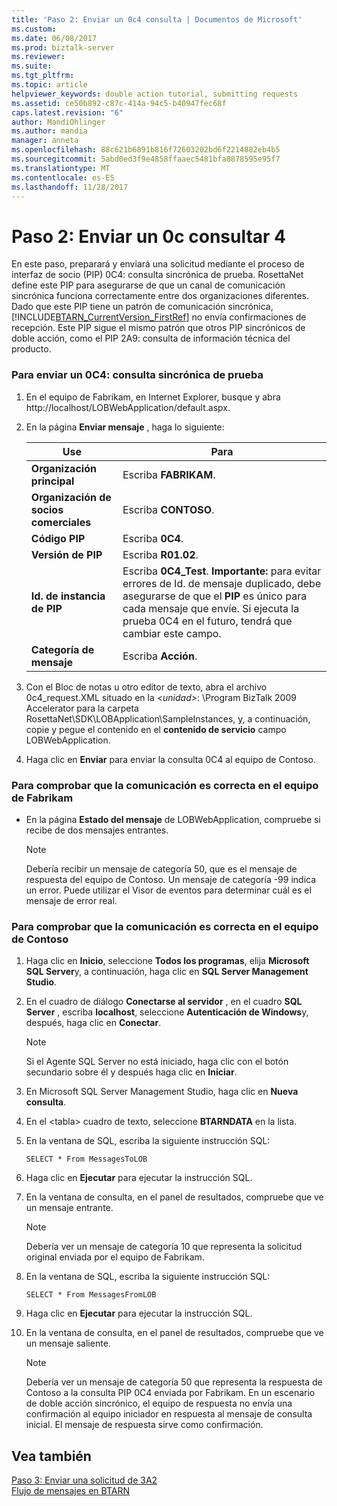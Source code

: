 ```yaml
---
title: 'Paso 2: Enviar un 0c4 consulta | Documentos de Microsoft'
ms.custom: 
ms.date: 06/08/2017
ms.prod: biztalk-server
ms.reviewer: 
ms.suite: 
ms.tgt_pltfrm: 
ms.topic: article
helpviewer_keywords: double action tutorial, submitting requests
ms.assetid: ce50b892-c87c-414a-94c5-b40947fec68f
caps.latest.revision: "6"
author: MandiOhlinger
ms.author: mandia
manager: anneta
ms.openlocfilehash: 88c621b6891b816f72603202bd6f2214882eb4b5
ms.sourcegitcommit: 5abd0ed3f9e4858ffaaec5481bfa8878595e95f7
ms.translationtype: MT
ms.contentlocale: es-ES
ms.lasthandoff: 11/28/2017
---
```

# <a name="step-2-submitting-a-0c4-query"></a>Paso 2: Enviar un 0c consultar 4
En este paso, preparará y enviará una solicitud mediante el proceso de interfaz de socio (PIP) 0C4: consulta sincrónica de prueba. RosettaNet define este PIP para asegurarse de que un canal de comunicación sincrónica funciona correctamente entre dos organizaciones diferentes. Dado que este PIP tiene un patrón de comunicación sincrónica, [!INCLUDE[BTARN_CurrentVersion_FirstRef](../../includes/btarn-currentversion-firstref-md.md)] no envía confirmaciones de recepción. Este PIP sigue el mismo patrón que otros PIP sincrónicos de doble acción, como el PIP 2A9: consulta de información técnica del producto.  
  
### <a name="to-submit-a-0c4---synchronous-test-query"></a>Para enviar un 0C4: consulta sincrónica de prueba  
  
1.  En el equipo de Fabrikam, en Internet Explorer, busque y abra http://localhost/LOBWebApplication/default.aspx.  
  
2.  En la página **Enviar mensaje** , haga lo siguiente:  
  
    |Use|Para|  
    |--------------|----------------|  
    |**Organización principal**|Escriba **FABRIKAM**.|  
    |**Organización de socios comerciales**|Escriba **CONTOSO**.|  
    |**Código PIP**|Escriba **0C4**.|  
    |**Versión de PIP**|Escriba **R01.02**.|  
    |**Id. de instancia de PIP**|Escriba **0C4_Test**. **Importante:** para evitar errores de Id. de mensaje duplicado, debe asegurarse de que el **PIP** es único para cada mensaje que envíe. Si ejecuta la prueba 0C4 en el futuro, tendrá que cambiar este campo.|  
    |**Categoría de mensaje**|Escriba **Acción**.|  
  
3.  Con el Bloc de notas u otro editor de texto, abra el archivo 0c4_request.XML situado en la  *\<unidad\>*: \Program BizTalk 2009 Accelerator para la carpeta RosettaNet\SDK\LOBApplication\SampleInstances, y, a continuación, copie y pegue el contenido en el **contenido de servicio** campo LOBWebApplication.  
  
4.  Haga clic en **Enviar** para enviar la consulta 0C4 al equipo de Contoso.  
  
### <a name="to-verify-successful-communication-on-the-fabrikam-computer"></a>Para comprobar que la comunicación es correcta en el equipo de Fabrikam  
  
-   En la página **Estado del mensaje** de LOBWebApplication, compruebe si recibe de dos mensajes entrantes.  
  
    > [!NOTE]
    >  Debería recibir un mensaje de categoría 50, que es el mensaje de respuesta del equipo de Contoso. Un mensaje de categoría -99 indica un error. Puede utilizar el Visor de eventos para determinar cuál es el mensaje de error real.  
  
### <a name="to-verify-successful-communication-on-the-contoso-computer"></a>Para comprobar que la comunicación es correcta en el equipo de Contoso  
  
1.  Haga clic en **Inicio**, seleccione **Todos los programas**, elija **Microsoft SQL Server**y, a continuación, haga clic en **SQL Server Management Studio**.  
  
2.  En el cuadro de diálogo **Conectarse al servidor** , en el cuadro **SQL Server** , escriba **localhost**, seleccione **Autenticación de Windows**y, después, haga clic en **Conectar**.  
  
    > [!NOTE]
    >  Si el Agente SQL Server no está iniciado, haga clic con el botón secundario sobre él y después haga clic en **Iniciar**.  
  
3.  En Microsoft SQL Server Management Studio, haga clic en **Nueva consulta**.  
  
4.  En el \<tabla\> cuadro de texto, seleccione **BTARNDATA** en la lista.  
  
5.  En la ventana de SQL, escriba la siguiente instrucción SQL:  
  
    ```  
    SELECT * From MessagesToLOB  
    ```  
  
6.  Haga clic en **Ejecutar** para ejecutar la instrucción SQL.  
  
7.  En la ventana de consulta, en el panel de resultados, compruebe que ve un mensaje entrante.  
  
    > [!NOTE]
    >  Debería ver un mensaje de categoría 10 que representa la solicitud original enviada por el equipo de Fabrikam.  
  
8.  En la ventana de SQL, escriba la siguiente instrucción SQL:  
  
    ```  
    SELECT * From MessagesFromLOB  
    ```  
  
9. Haga clic en **Ejecutar** para ejecutar la instrucción SQL.  
  
10. En la ventana de consulta, en el panel de resultados, compruebe que ve un mensaje saliente.  
  
    > [!NOTE]
    >  Debería ver un mensaje de categoría 50 que representa la respuesta de Contoso a la consulta PIP 0C4 enviada por Fabrikam. En un escenario de doble acción sincrónico, el equipo de respuesta no envía una confirmación al equipo iniciador en respuesta al mensaje de consulta inicial. El mensaje de respuesta sirve como confirmación.  
  
## <a name="see-also"></a>Vea también  
 [Paso 3: Enviar una solicitud de 3A2](../../adapters-and-accelerators/accelerator-rosettanet/step-3-submitting-a-3a2-request.md)   
 [Flujo de mensajes en BTARN](../../adapters-and-accelerators/accelerator-rosettanet/message-flow-in-btarn.md)